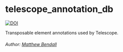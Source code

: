 # telescope\_annotation\_db

[![DOI](https://zenodo.org/badge/64678872.svg)](https://zenodo.org/badge/latestdoi/64678872)

Transposable element annotations used by Telescope.

###### _Author:  [Matthew Bendall](https://github.com/mlbendall/)_
